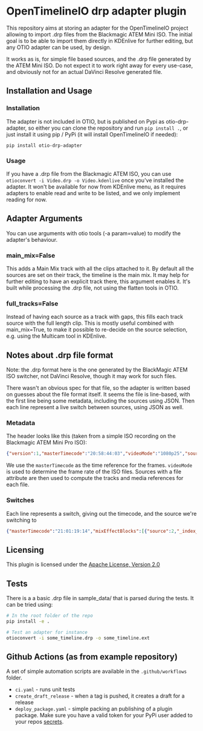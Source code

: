 # OpenTimelineIO drp adapter plugin

This repository aims at storing an adapter for the OpenTimelineIO project allowing to import .drp files from the Blackmagic ATEM Mini ISO. The initial goal is to be able to import them directly in KDEnlive for further editing, but any OTIO adapter can be used, by design.

It works as is, for simple file based sources, and the .drp file generated by the ATEM Mini ISO. Do not expect it to work right away for every use-case, and obviously not for an actual DaVinci Resolve generated file.

## Installation and Usage

### Installation

The adapter is not included in OTIO, but is published on Pypi as otio-drp-adapter, so either you can clone the repository and run `pip install .`, or just install it using pip / PyPi (it will install OpenTimelineIO if needed):

`pip install otio-drp-adapter`


### Usage

If you have a .drp file from the Blackmagic ATEM ISO, you can use `otioconvert -i Video.drp -o Video.kdenlive` once you've installed the adapter. It won't be available for now from KDEnlive menu, as it requires adapters to enable read and write to be listed, and we only implement reading for now.

## Adapter Arguments

You can use arguments with otio tools (-a param=value) to modify the adapter's behaviour.

### main_mix=False

This adds a Main Mix track with all the clips attached to it. By default all the sources are set on their track, the timeline is the main mix. It may help for further editing to have an explicit track there, this argument enables it. It's built while processing the .drp file, not using the flatten tools in OTIO.

### full_tracks=False

Instead of having each source as a track with gaps, this fills each track source with the full length clip. This is mostly useful combined with main_mix=True, to make it possible to re-decide on the source selection, e.g. using the Multicam tool in KDEnlive.

## Notes about .drp file format

Note: the .drp format here is the one generated by the BlackMagic ATEM ISO switcher, not DaVinci Resolve, though it may work for such files.

There wasn't an obvious spec for that file, so the adapter is written based on guesses about the file format itself. It seems the file is line-based, with the first line being some metadata, including the sources using JSON. Then each line represent a live switch between sources, using JSON as well.

### Metadata
 
The header looks like this (taken from a simple ISO recording on the Blackmagic ATEM Mini Pro ISO):
```json
{"version":1,"masterTimecode":"20:58:44:03","videoMode":"1080p25","sources":[{"name":"Camera 1","type":"Video","volume":"ATEM","projectPath":"Test 3","file":"Video ISO Files/Test CAM 1.mp4","startTimecode":"20:58:44:03","_index_":1},{"name":"Camera 2","type":"Video","volume":"ATEM","projectPath":"Test 3","file":"Video ISO Files/Test CAM 2.mp4","startTimecode":"20:58:44:03","_index_":2},{"name":"Camera 3","type":"Video","volume":"ATEM","projectPath":"Test 3","file":"Video ISO Files/Test CAM 3.mp4","startTimecode":"20:58:44:03","_index_":3},{"name":"Camera 4","type":"Video","volume":"ATEM","projectPath":"Test 3","file":"Video ISO Files/Test CAM 4.mp4","startTimecode":"20:58:44:03","_index_":4}]}"
```

We use the `masterTimecode` as the time reference for the frames. `videoMode` is used to determine the frame rate of the ISO files. Sources with a file attribute are then used to compute the tracks and media references for each file.

### Switches

Each line represents a switch, giving out the timecode, and the source we're switching to

```json
{"masterTimecode":"21:01:19:14","mixEffectBlocks":[{"source":2,"_index_":0}]}
```

## Licensing

This plugin is licensed under the
[Apache License, Version 2.0](https://www.apache.org/licenses/LICENSE-2.0.txt)


## Tests

There is a a basic .drp file in sample_data/ that is parsed during the tests. It can be tried using:
```bash
# In the root folder of the repo
pip install -e .

# Test an adapter for instance
otioconvert -i some_timeline.drp -o some_timeline.ext
```

## Github Actions (as from example repository)

A set of simple automation scripts are available in the `.github/workflows` folder.
* `ci.yaml` - runs unit tests
* `create_draft_release` - when a tag is pushed, it creates a draft for a release
* `deploy_package.yaml` - simple packing an publishing of a plugin package. 
  Make sure you have a valid token for your PyPi user added to your repos 
  [secrets](https://docs.github.com/es/actions/reference/encrypted-secrets).

